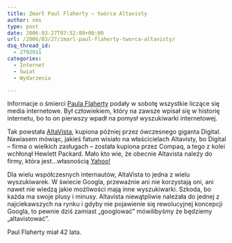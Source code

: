 ```yaml
---
title: Zmarł Paul Flaherty – twórca Altavisty
author: sms
type: post
date: 2006-03-27T07:52:09+00:00
url: /2006/03/27/zmarl-paul-flaherty-tworca-altavisty/
dsq_thread_id:
  - 2792911
categories:
  - Internet
  - Świat
  - Wydarzenia

---
```

Informacje o śmierci [Paula Flaherty][1] podały w sobotę wszystkie liczące się media internetowe. Był człowiekiem, który na zawsze wpisał się w historię internetu, bo to on pierwszy wpadł na pomysł wyszukiwarki internetowej.<!--more-->

Tak powstała <a target="_blank" href="http://www.altavista.com">AltaVista</a>, kupiona później przez ówczesnego giganta Digital. Nawiasem mówiąc, jakieś fatum wisiało na właścicielach Altavisty, bo Digital &#8211; firma o wielkich zasługach &#8211; została kupiona przez Compaq, a tego z kolei wchłonął Hewlett Packard. Mało kto wie, że obecnie Altavista należy do firmy, która jest&#8230;własnością <a target="_blank" href="http://www.yahoo.com">Yahoo!</a>
  
Dla wielu współczesnych internautów, AltaVista to jedna z wielu wyszukiwarek. W świecie Googla, przeważnie ani nie korzystają oni, ani nawet nie wiedzą jakie możliwości mają inne wyszukiwarki. Szkoda, bo każda ma swoje plusy i minusy. Altavista niewątpliwie należała do jednej z najciekawszych na rynku i gdyby nie pojawienie się rewolucyjnej koncepcji Googla, to pewnie dziś zamiast &#8222;googlować&#8221; mówilibyśmy że będziemy &#8222;altavistować&#8221;.

Paul Flaherty miał 42 lata.

 [1]: http://en.wikipedia.org/wiki/Paul_Flaherty